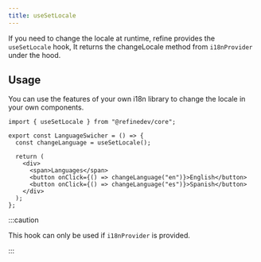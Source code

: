 ```yaml
---
title: useSetLocale
---
```


If you need to change the locale at runtime, refine provides the `useSetLocale` hook, It returns the changeLocale method from `i18nProvider` under the hood.

## Usage

You can use the features of your own i18n library to change the locale in your own components.

```tsx
import { useSetLocale } from "@refinedev/core";

export const LanguageSwicher = () => {
  const changeLanguage = useSetLocale();

  return (
    <div>
      <span>Languages</span>
      <button onClick={() => changeLanguage("en")}>English</button>
      <button onClick={() => changeLanguage("es")}>Spanish</button>
    </div>
  );
};
```

:::caution

This hook can only be used if `i18nProvider` is provided.

:::
